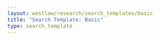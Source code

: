 ```yaml
---
layout: westlaw/research/search_templates/basic
title: "Search Template: Basic"
type: search_template
---
```


<!--- This child document initializes the page in Jekyll. -->